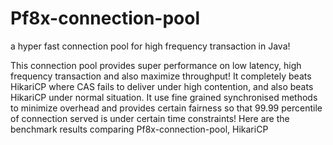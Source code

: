# Pf8x-connection-pool
a hyper fast connection pool for high frequency transaction in Java!

This connection pool provides super performance on low latency, high frequency transaction and also maximize throughput!
It completely beats HikariCP where CAS fails to deliver under high contention, and also beats HikariCP under normal situation.
It use fine grained synchronised methods to minimize overhead and provides certain fairness
so that 99.99 percentile of connection served is under certain time constraints!
Here are the benchmark results comparing Pf8x-connection-pool, HikariCP
